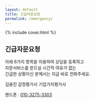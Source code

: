 ```yaml
---
layout: default
title: 긴급자문요청
permalink: /emergency/
---
```


{% include cover.html %}

## 긴급자문요청

아래 6가지 항목을 이용하여 상담을 등록하고<br>
자문서비스를 받으실 시간적 여유가 없는<br>
긴급한 상황이신 분께서는 지금 바로 전화주세요.

김용진 감정평가사 기업가치평가사

핸드폰 : [010-3275-3303](tel:010-3275-3303)<br>
<!-- 사무실 : [{{ site.company_tel }}](tel:{{ site.company_tel }}) -->
